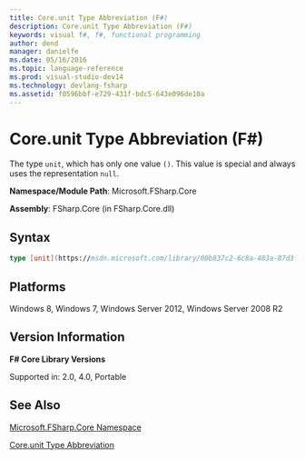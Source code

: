 ```yaml
---
title: Core.unit Type Abbreviation (F#)
description: Core.unit Type Abbreviation (F#)
keywords: visual f#, f#, functional programming
author: dend
manager: danielfe
ms.date: 05/16/2016
ms.topic: language-reference
ms.prod: visual-studio-dev14
ms.technology: devlang-fsharp
ms.assetid: f0596bbf-e729-431f-bdc5-643e096de10a 
---
```


# Core.unit Type Abbreviation (F#)

The type `unit`, which has only one value `()`. This value is special and always uses the representation `null`.

**Namespace/Module Path**: Microsoft.FSharp.Core

**Assembly**: FSharp.Core (in FSharp.Core.dll)


## Syntax

```fsharp
type [unit](https://msdn.microsoft.com/library/00b837c2-6c8a-483a-87d3-0479c64037a7) = [Unit](https://msdn.microsoft.com/library/d40df6bf-4448-4691-9965-0f1dbc376839)
```

## Platforms
Windows 8, Windows 7, Windows Server 2012, Windows Server 2008 R2


## Version Information
**F# Core Library Versions**

Supported in: 2.0, 4.0, Portable

## See Also
[Microsoft.FSharp.Core Namespace](Microsoft.FSharp.Core-Namespace-%5BFSharp%5D.md)

[Core.unit Type Abbreviation](Core.unit-Type-Abbreviation-%5BFSharp%5D.md)